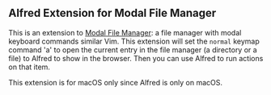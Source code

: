 ## Alfred Extension for Modal File Manager

This is an extension to [Modal File Manager](https://github.com/raguay/ModalFileManager): a file manager with modal keyboard commands similar 
Vim. This extension will set the `normal` keymap command 'a' to open the current entry in the file 
manager (a directory or a file) to Alfred to show in the browser. Then you can use Alfred to run 
actions on that item.

This extension is for macOS only since Alfred is only on macOS.



